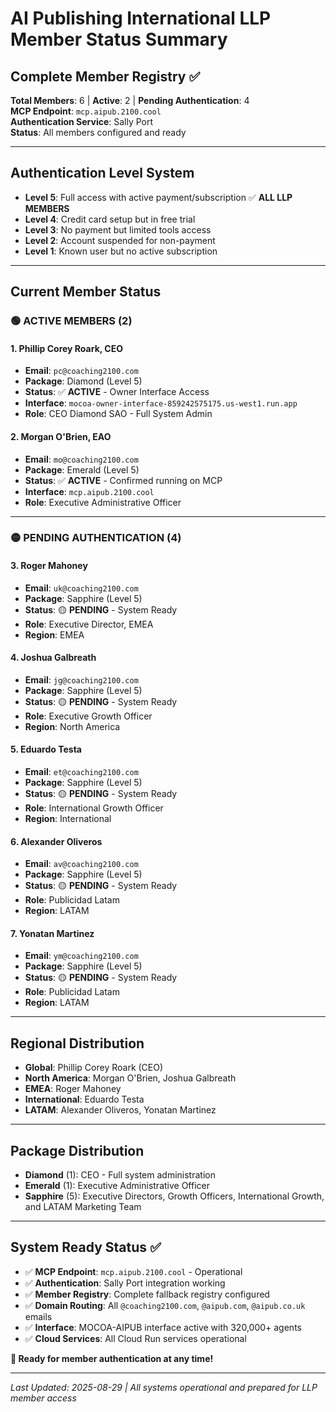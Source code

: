 # AI Publishing International LLP Member Status Summary

## **Complete Member Registry** ✅

**Total Members**: 6 | **Active**: 2 | **Pending Authentication**: 4  
**MCP Endpoint**: `mcp.aipub.2100.cool`  
**Authentication Service**: Sally Port  
**Status**: All members configured and ready

---

## **Authentication Level System**

- **Level 5**: Full access with active payment/subscription ✅ **ALL LLP MEMBERS**
- **Level 4**: Credit card setup but in free trial
- **Level 3**: No payment but limited tools access  
- **Level 2**: Account suspended for non-payment
- **Level 1**: Known user but no active subscription

---

## **Current Member Status**

### **🟢 ACTIVE MEMBERS (2)**

#### **1. Phillip Corey Roark, CEO** 
- **Email**: `pc@coaching2100.com`
- **Package**: Diamond (Level 5)
- **Status**: ✅ **ACTIVE** - Owner Interface Access
- **Interface**: `mocoa-owner-interface-859242575175.us-west1.run.app`
- **Role**: CEO Diamond SAO - Full System Admin

#### **2. Morgan O'Brien, EAO**
- **Email**: `mo@coaching2100.com`
- **Package**: Emerald (Level 5)
- **Status**: ✅ **ACTIVE** - Confirmed running on MCP
- **Interface**: `mcp.aipub.2100.cool`
- **Role**: Executive Administrative Officer

---

### **🟡 PENDING AUTHENTICATION (4)**

#### **3. Roger Mahoney**
- **Email**: `uk@coaching2100.com`
- **Package**: Sapphire (Level 5)  
- **Status**: 🟡 **PENDING** - System Ready
- **Role**: Executive Director, EMEA
- **Region**: EMEA

#### **4. Joshua Galbreath**
- **Email**: `jg@coaching2100.com`
- **Package**: Sapphire (Level 5)
- **Status**: 🟡 **PENDING** - System Ready  
- **Role**: Executive Growth Officer
- **Region**: North America

#### **5. Eduardo Testa**
- **Email**: `et@coaching2100.com`
- **Package**: Sapphire (Level 5)
- **Status**: 🟡 **PENDING** - System Ready
- **Role**: International Growth Officer
- **Region**: International

#### **6. Alexander Oliveros**
- **Email**: `av@coaching2100.com`
- **Package**: Sapphire (Level 5)
- **Status**: 🟡 **PENDING** - System Ready
- **Role**: Publicidad Latam
- **Region**: LATAM

#### **7. Yonatan Martinez**
- **Email**: `ym@coaching2100.com`
- **Package**: Sapphire (Level 5)
- **Status**: 🟡 **PENDING** - System Ready
- **Role**: Publicidad Latam  
- **Region**: LATAM

---

## **Regional Distribution**

- **Global**: Phillip Corey Roark (CEO)
- **North America**: Morgan O'Brien, Joshua Galbreath  
- **EMEA**: Roger Mahoney
- **International**: Eduardo Testa
- **LATAM**: Alexander Oliveros, Yonatan Martinez

---

## **Package Distribution**

- **Diamond** (1): CEO - Full system administration
- **Emerald** (1): Executive Administrative Officer
- **Sapphire** (5): Executive Directors, Growth Officers, International Growth, and LATAM Marketing Team

---

## **System Ready Status** ✅

- ✅ **MCP Endpoint**: `mcp.aipub.2100.cool` - Operational
- ✅ **Authentication**: Sally Port integration working
- ✅ **Member Registry**: Complete fallback registry configured  
- ✅ **Domain Routing**: All `@coaching2100.com`, `@aipub.com`, `@aipub.co.uk` emails
- ✅ **Interface**: MOCOA-AIPUB interface active with 320,000+ agents
- ✅ **Cloud Services**: All Cloud Run services operational

**🎯 Ready for member authentication at any time!**

---

*Last Updated: 2025-08-29 | All systems operational and prepared for LLP member access*
